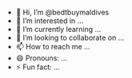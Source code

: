 - 👋 Hi, I’m @bedtbuymaldives
- 👀 I’m interested in ...
- 🌱 I’m currently learning ...
- 💞️ I’m looking to collaborate on ...
- 📫 How to reach me ...
- 😄 Pronouns: ...
- ⚡ Fun fact: ...

<!---
bedtbuymaldives/bedtbuymaldives is a ✨ special ✨ repository because its `README.md` (this file) appears on your GitHub profile.
You can click the Preview link to take a look at your changes.
--->
